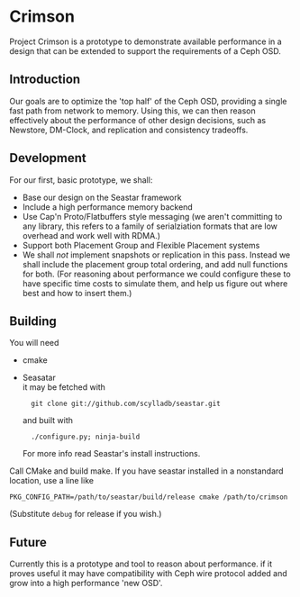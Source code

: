 Crimson
=======

Project Crimson is a prototype to demonstrate available performance in
a design that can be extended to support the requirements of a Ceph OSD.

Introduction
------------

Our goals are to optimize the 'top half' of the Ceph OSD, providing a
single fast path from network to memory. Using this, we can then
reason effectively about the performance of other design decisions,
such as Newstore, DM-Clock, and replication and consistency tradeoffs.

Development
-----------

For our first, basic prototype, we shall:

- Base our design on the Seastar framework
- Include a high performance memory backend
- Use Cap'n Proto/Flatbuffers style messaging (we aren't committing to
  any library, this refers to a family of serialziation formats that
  are low overhead and work well with RDMA.)
- Support both Placement Group and Flexible Placement systems
- We shall *not* implement snapshots or replication in this pass. Instead
  we shall include the placement group total ordering, and add null
  functions for both. (For reasoning about performance we could
  configure these to have specific time costs to simulate them, and
  help us figure out where best and how to insert them.)

Building
--------

You will need

- cmake
- Seasatar  
  it may be fetched with

        git clone git://github.com/scylladb/seastar.git

  and built with

        ./configure.py; ninja-build

  For more info read Seastar's install instructions.

Call CMake and build make. If you have seastar installed in a
nonstandard location, use a line like

    PKG_CONFIG_PATH=/path/to/seastar/build/release cmake /path/to/crimson

(Substitute `debug` for release if you wish.)

Future
------

Currently this is a prototype and tool to reason about performance. if
it proves useful it may have compatibility with Ceph wire protocol
added and grow into a high performance 'new OSD'.
